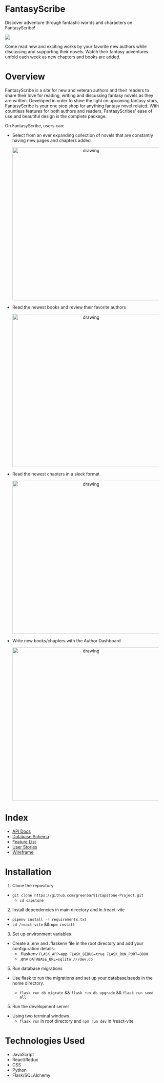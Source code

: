 # FantasyScribe

Discover adventure through fantastic worlds and characters on FantasyScribe! 

![](https://image-storage-portfolio.s3.us-east-2.amazonaws.com/x3jxcWU+-+Imgur.png)

Come read new and exciting works by your favorite new authors while discussing and supporting their novels. Watch their fantasy adventures unfold each week as new chapters and books are added. 

# Overview
FantasyScribe is a site for new and veteran authors and their readers to share their love for reading, writing and discussing fantasy novels as they are written. Developed in order to shine the light on upcoming fantasy stars, FantasyScribe is your one stop shop for anything fantasy novel related. With countless features for both authors and readers, FantasyScribes' ease of use and beautiful design is the complete package.

On FantasyScribe, users can:

* Select from an ever expanding collection of novels that are constantly having new pages and chapters added.
  <div align="center">   
  <img src="https://image-storage-portfolio.s3.us-east-2.amazonaws.com/allbooks.png" alt="drawing" width="500" height="500" />
  </div>


* Read the newest books and review their favorite authors
  <div align="center">
   <img src="https://image-storage-portfolio.s3.us-east-2.amazonaws.com/bookdetails.png" alt="drawing" width="500" height="500"/>
  </div>


* Read the newest chapters in a sleek format
  <div align="center">
   <img src="https://image-storage-portfolio.s3.us-east-2.amazonaws.com/chapterdetails.png" alt="drawing" width="500" height="500"/>
  </div>

* Write new books/chapters with the Author Dashboard
  <div align="center">
   <img src="https://image-storage-portfolio.s3.us-east-2.amazonaws.com/authordashboard.png" alt="drawing" width="500" height="500"/>
  </div>

# Index

- [API Docs](https://github.com/greenbar91/Capstone-Project/wiki/API-Docs)
- [Database Schema](https://github.com/greenbar91/Capstone-Project/wiki/Database-Schema)
- [Feature List](https://github.com/greenbar91/Capstone-Project/wiki/Feature-List)
- [User Stories](https://github.com/greenbar91/Capstone-Project/wiki/User-Stories)
- [Wireframe](https://github.com/greenbar91/Capstone-Project/wiki/Wireframe)

# Installation
1. Clone the repository
* `git clone https://github.com/greenbar91/Capstone-Project.git`
  * `cd capstone`

2. Install dependencies in main directory and in /react-vite
  * `pipenv install -r requirements.txt`
  * `cd /react-vite` && `npm install`

3. Set up environment variables
* Create a .env and .flaskenv file in the root directory and add your configuration details:
   * .flaskenv `FLASK_APP=app
FLASK_DEBUG=true
FLASK_RUN_PORT=8000
`
   * .env `DATABASE_URL=sqlite:///dev.db`

5. Run database migrations
* Use flask to run the migrations and set up your database/seeds in the home directory.

   * `flask run db migrate` && `flask run db upgrade` &&  `flask run seed all`

5. Run the development server
* Using two terminal windows.
  * `flask run` in root directory and `npm run dev` in /react-vite
 
# Technologies Used

- JavaScript
- React/Redux
- CSS
- Python
- Flask/SQLAlchemy
